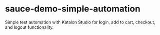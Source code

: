 # sauce-demo-simple-automation
Simple test automation with Katalon Studio for login, add to cart, checkout, and logout functionality.
